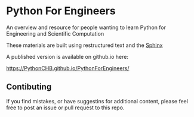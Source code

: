
# Python For Engineers

An overview and resource for people wanting to learn Python for Engineering and Scientific Computation

These materials are built using restructured text and the
[Sphinx](http://www.sphinx-doc.org/en/master/)

A published version is available on github.io here:

https://PythonCHB.github.io/PythonForEngineers/

## Contibuting

If you find mistakes, or have suggestins for additional content, please feel free to post an issue or pull request to this repo.





